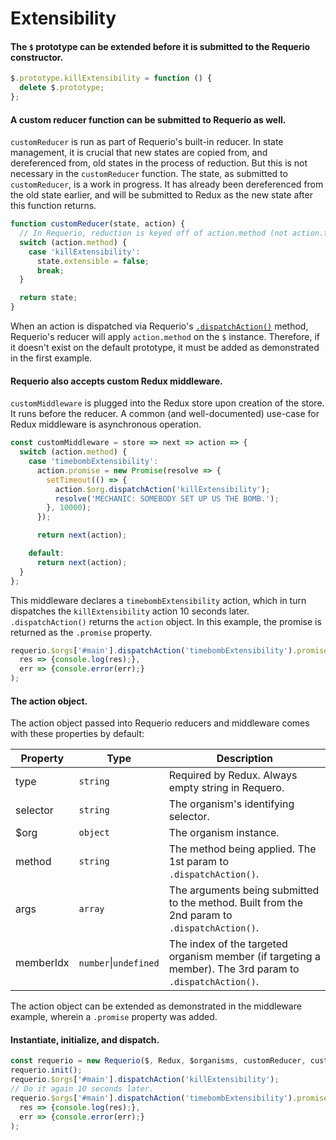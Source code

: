 # Extensibility

#### The `$` prototype can be extended before it is submitted to the Requerio constructor.

```javascript
$.prototype.killExtensibility = function () {
  delete $.prototype;
};
```

#### A custom reducer function can be submitted to Requerio as well.

`customReducer` is run as part of Requerio's built-in reducer. In state management, it is crucial that new states are 
copied from, and dereferenced from, old states in the process of reduction. But this is not necessary in the 
`customReducer` function. The state, as submitted to `customReducer`, is a work in progress. It has already been 
dereferenced from the old state earlier, and will be submitted to Redux as the new state after this function returns.

```javascript
function customReducer(state, action) {
  // In Requerio, reduction is keyed off of action.method (not action.type).
  switch (action.method) {
    case 'killExtensibility':
      state.extensible = false;
      break;
  }

  return state;
}
```

When an action is dispatched via Requerio's [`.dispatchAction()`](README.md#dispatchactionmethod-args-memberidx) method, 
Requerio's reducer will apply `action.method` on the `$` instance. Therefore, if it doesn't exist on the default 
prototype, it must be added as demonstrated in the first example. 

#### Requerio also accepts custom Redux middleware.

`customMiddleware` is plugged into the Redux store upon creation of the store. It runs before the reducer. A common (and 
well-documented) use-case for Redux middleware is asynchronous operation.

```javascript
const customMiddleware = store => next => action => {
  switch (action.method) {
    case 'timebombExtensibility':
      action.promise = new Promise(resolve => {
        setTimeout(() => {
          action.$org.dispatchAction('killExtensibility');
          resolve('MECHANIC: SOMEBODY SET UP US THE BOMB.');
        }, 10000);
      });

      return next(action);

    default:
      return next(action);
  }
};
```

This middleware declares a `timebombExtensibility` action, which in turn dispatches the `killExtensibility` action 10 
seconds later. `.dispatchAction()` returns the `action` object. In this example, the promise is returned as the 
`.promise` property.

```javascript
requerio.$orgs['#main'].dispatchAction('timebombExtensibility').promise.then(
  res => {console.log(res);},
  err => {console.error(err);}
);

```

#### The action object.

The action object passed into Requerio reducers and middleware comes with these properties by default:

| Property | Type | Description |
| --- | --- | --- |
| type | `string` | Required by Redux. Always empty string in Requero. |
| selector | `string` | The organism's identifying selector. |
| $org | `object` | The organism instance. |
| method | `string` | The method being applied. The 1st param to `.dispatchAction()`. |
| args | `array` | The arguments being submitted to the method. Built from the 2nd param to `.dispatchAction()`. |
| memberIdx | `number`\|`undefined` | The index of the targeted organism member (if targeting a member). The 3rd param to `.dispatchAction()`. |

The action object can be extended as demonstrated in the middleware example, wherein a `.promise` property was added.

#### Instantiate, initialize, and dispatch.

```javascript
const requerio = new Requerio($, Redux, $organisms, customReducer, customMiddleware);
requerio.init();
requerio.$orgs['#main'].dispatchAction('killExtensibility');
// Do it again 10 seconds later.
requerio.$orgs['#main'].dispatchAction('timebombExtensibility').promise.then(
  res => {console.log(res);},
  err => {console.error(err);}
);
```
